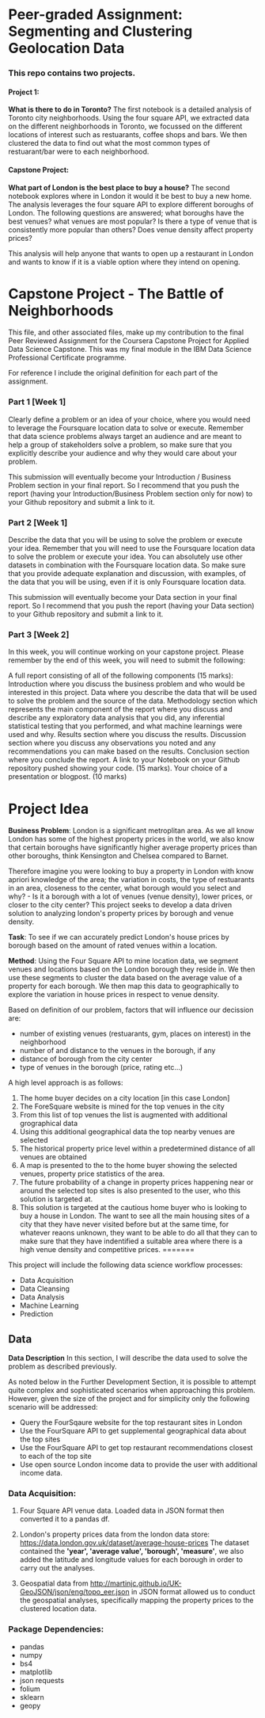 # Peer-graded Assignment: Segmenting and Clustering Geolocation Data

### This repo contains two projects. 

#### Project 1:
**What is there to do in Toronto?**
The first notebook is a detailed analysis of Toronto city neighborhoods. Using the four square API, we extracted data on the different neighborhoods in Toronto, we focussed on the different locations of interest such as restuarants, coffee shops and bars. We then clustered the data to find out what the most common types of restuarant/bar were to each neighborhood. 


#### Capstone Project:
**What part of London is the best place to buy a house?**
The second notebook explores where in London it would it be best to buy a new home. The analysis leverages the four square API to explore different boroughs of London. The following questions are answered; what boroughs have the best venues? what venues are most popular? Is there a type of venue that is consistently more popular than others? Does venue density affect property prices?

This analysis will help anyone that wants to open up a restaurant in London and wants to know if it is a viable option where they intend on opening.


# Capstone Project - The Battle of Neighborhoods

This file, and other associated files, make up my contribution to the final Peer Reviewed Assignment for the Coursera Capstone Project for Applied Data Science Capstone. This was my final module in the IBM Data Science Professional Certificate programme.

For reference I include the original definition for each part of the assignment.

### Part 1 [Week 1]
Clearly define a problem or an idea of your choice, where you would need to leverage the Foursquare location data to solve or execute. Remember that data science problems always target an audience and are meant to help a group of stakeholders solve a problem, so make sure that you explicitly describe your audience and why they would care about your problem.

This submission will eventually become your Introduction / Business Problem section in your final report. So I recommend that you push the report (having your Introduction/Business Problem section only for now) to your Github repository and submit a link to it.

### Part 2 [Week 1]
Describe the data that you will be using to solve the problem or execute your idea. Remember that you will need to use the Foursquare location data to solve the problem or execute your idea. You can absolutely use other datasets in combination with the Foursquare location data. So make sure that you provide adequate explanation and discussion, with examples, of the data that you will be using, even if it is only Foursquare location data.

This submission will eventually become your Data section in your final report. So I recommend that you push the report (having your Data section) to your Github repository and submit a link to it.

### Part 3 [Week 2]
In this week, you will continue working on your capstone project. Please remember by the end of this week, you will need to submit the following:

A full report consisting of all of the following components (15 marks):
Introduction where you discuss the business problem and who would be interested in this project.
Data where you describe the data that will be used to solve the problem and the source of the data.
Methodology section which represents the main component of the report where you discuss and describe any exploratory data analysis that you did, any inferential statistical testing that you performed, and what machine learnings were used and why.
Results section where you discuss the results.
Discussion section where you discuss any observations you noted and any recommendations you can make based on the results.
Conclusion section where you conclude the report.
A link to your Notebook on your Github repository pushed showing your code. (15 marks).
Your choice of a presentation or blogpost. (10 marks)


# Project Idea

**Business Problem**: London is a significant metroplitan area. As we all know London has some of the highest property prices in the world, we also know that certain boroughs have significantly higher average property prices than other boroughs, think Kensington and Chelsea compared to Barnet. 

Therefore imagine you were looking to buy a property in London with know apriori knowledge of the area; the variation in costs, the type of restuarants in an area, closeness to the center, what borough would you select and why? - Is it a borough with a lot of venues (venue density), lower prices, or closer to the city center? This project seeks to develop a data driven solution to analyzing london's property prices by borough and venue density. 

**Task**: To see if we can accurately predict London's house prices by borough based on the amount of rated venues within a location.

**Method**: Using the Four Square API to mine location data, we segment venues and locations based on the London borough they reside in. We then use these segments to cluster the data based on the average value of a property for each borough. We then map this data to geographically to explore the variation in house prices in respect to venue density.

Based on definition of our problem, factors that will influence our decission are:
* number of existing venues (restuarants, gym, places on interest) in the neighborhood 
* number of and distance to the venues in the borough, if any
* distance of borough from the city center
* type of venues in the borough (price, rating etc...)


A high level approach is as follows:

1. The home buyer decides on a city location [in this case London]
2. The ForeSquare website is mined for the top venues in the city
3. From this list of top venues the list is augmented with additional grographical data
4. Using this additional geographical data the top nearby venues are selected
5. The historical property price level within a predetermined distance of all venues are obtained
6. A map is presented to the to the home buyer showing the selected venues, property price statistics of the area.
7. The future probability of a change in property prices happening near or around the selected top sites is also presented to the user, who this solution is targeted at.
8. This solution is targeted at the cautious home buyer who is looking to buy a house in London. The want to see all the main    housing sites of a city that they have never visited before but at the same time, for whatever reaons unknown, they want to be able to do all that they can to make sure that they have indentified a suitable area where there is a high venue density and competitive prices.
=======

This project will include the following data science workflow processes:

- Data Acquisition
- Data Cleansing
- Data Analysis
- Machine Learning
- Prediction


## Data

**Data Description**
In this section, I will describe the data used to solve the problem as described previously.

As noted below in the Further Development Section, it is possible to attempt quite complex and sophisticated scenarios when approaching this problem. However, given the size of the project and for simplicity only the following scenario will be addressed:

- Query the FourSqaure website for the top restaurant sites in London
- Use the FourSquare API to get supplemental geographical data about the top sites
- Use the FourSquare API to get top restaurant recommendations closest to each of the top site
- Use open source London income data to provide the user with additional income data.


### Data Acquisition: 

1. Four Square API venue data. Loaded data in JSON format then converted it to a pandas df.


2. London's property prices data from the london data store: https://data.london.gov.uk/dataset/average-house-prices The dataset contained the **'year', 'average value', 'borough', 'measure'**, we also added the latitude and longitude values for each borough in order to carry out the analyses. 


3. Geospatial data from http://martinjc.github.io/UK-GeoJSON/json/eng/topo_eer.json in JSON format allowed us to conduct the geospatial analyses, specifically mapping the property prices to the clustered location data.


### Package Dependencies:

- pandas
- numpy
- bs4
- matplotlib
- json requests
- folium
- sklearn
- geopy
